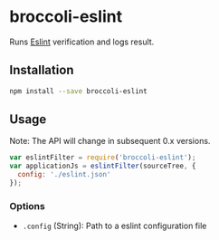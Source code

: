 # broccoli-eslint

Runs [Eslint](http://eslint.org/) verification and logs result.

## Installation

```bash
npm install --save broccoli-eslint
```

## Usage

Note: The API will change in subsequent 0.x versions.

```js
var eslintFilter = require('broccoli-eslint');
var applicationJs = eslintFilter(sourceTree, {
  config: './eslint.json'
});
```

### Options

* `.config` (String): Path to a eslint configuration file
